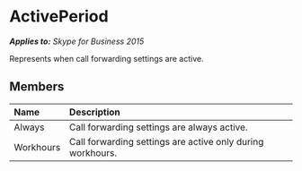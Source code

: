 
# ActivePeriod


_**Applies to:** Skype for Business 2015_

Represents when call forwarding settings are active.
            
## Members



|**Name**|**Description**|
|:-----|:-----|
|Always|Call forwarding settings are always active.|
|Workhours|Call forwarding settings are active only during workhours.|
